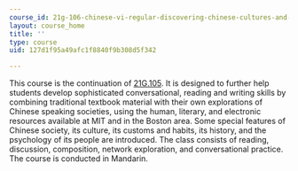 ```yaml
---
course_id: 21g-106-chinese-vi-regular-discovering-chinese-cultures-and-societies-spring-2003
layout: course_home
title: ''
type: course
uid: 127d1f95a49afc1f8840f9b308d5f342

---
```

This course is the continuation of [21G.105](/courses/21g-105-chinese-v-regular-chinese-cultures-society-fall-2003/). It is designed to further help students develop sophisticated conversational, reading and writing skills by combining traditional textbook material with their own explorations of Chinese speaking societies, using the human, literary, and electronic resources available at MIT and in the Boston area. Some special features of Chinese society, its culture, its customs and habits, its history, and the psychology of its people are introduced. The class consists of reading, discussion, composition, network exploration, and conversational practice. The course is conducted in Mandarin.
